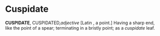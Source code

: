 # Cuspidate

**CUSPIDATE**, CUSPIDATED,_adjective_ \[Latin , a point.\] Having a sharp end, like the point of a spear; terminating in a bristly point; as a _cuspidate_ leaf.
